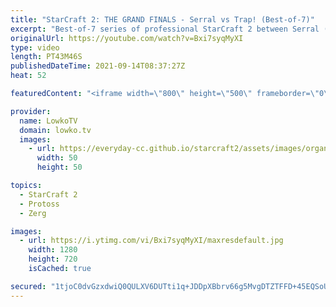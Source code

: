 ```yaml
---
title: "StarCraft 2: THE GRAND FINALS - Serral vs Trap! (Best-of-7)"
excerpt: "Best-of-7 series of professional StarCraft 2 between Serral (Zerg) and Trap (Protoss). This series is the grand finals of the Dreamhack StarCraft 2 Masters 2021 Fall: Season Finals.  Support my work on Patreon: http://www.patreon.com/lowkotv Become a YouTube member: https://lowko.tv/join  My second channel:"
originalUrl: https://youtube.com/watch?v=Bxi7syqMyXI
type: video
length: PT43M46S
publishedDateTime: 2021-09-14T08:37:27Z
heat: 52

featuredContent: "<iframe width=\"800\" height=\"500\" frameborder=\"0\" src=\"https://www.youtube.com/embed/Bxi7syqMyXI\" allow=\"accelerometer; autoplay; encrypted-media; gyroscope; picture-in-picture\" allowfullscreen></iframe>"

provider:
  name: LowkoTV
  domain: lowko.tv
  images:
    - url: https://everyday-cc.github.io/starcraft2/assets/images/organizations/lowko.tv-50x50.jpg
      width: 50
      height: 50

topics:
  - StarCraft 2
  - Protoss
  - Zerg

images:
  - url: https://i.ytimg.com/vi/Bxi7syqMyXI/maxresdefault.jpg
    width: 1280
    height: 720
    isCached: true

secured: "1tjoC0dvGzxdwiQ0QULXV6DUTti1q+JDDpXBbrv66g5MvgDTZTFFD+45EQSoUT05SUHWwoJkAb5c20NmSUDo0hJFiJujrRge/KvS56UQNHGmvy1TGXMtpkeiVFQ/aTLtav/dfu3KrUifGTCjhaALomByIT3U1BrIKCTgud+kGzFLn75L1oMwUknElr1Yt1Z6YeGto1ny5WtjclDQMFllzIWcz05I256pw6/fzQCUgoKLDAzp0U5zSg7/AlJcFqOOXfPeE4PCj9yly0vo8AcEkowBR34Q6+iLBcoh+IuVDQhxEYjJSJEDeSm0sKTY+ULEfVk6pFd/KNl7dR4UJgbgGx07ERUYpJmP5DVcolAgOygtA2gwBkRDZ3SBsz7Xv0v7MfhDz43DQAb6XjNOgWuugKGRou18N6+Jmu6fywICyWLKhVwz9T0UmTjmlYLzn5YO;axdy0K9UOpYG3cSb4Cd6PQ=="
---
```


